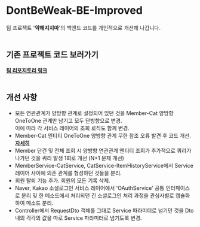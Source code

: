 # DontBeWeak-BE-Improved

팀 프로젝트 '**약해지지마**'의 백엔드 코드를 개인적으로 개선해 나갑니다.
<br>
<br>

## 기존 프로젝트 코드 보러가기
[**팀 리포지토리 링크**](https://github.com/finalproject-hanghae/DontBeWeak-BE.git)
<br>
<br>
## 개선 사항
* 모든 연관관계가 양방향 관계로 설정되어 있던 것을 Member-Cat 양방향 OneToOne 관계만 남기고 모두 단방향으로 변경.<br>이에 따라 각 서비스 레이어의 조회 로직도 함께 변경.
* Member-Cat 엔티티 OneToOne 양방향 관계 무한 참조 오류 발견 후 코드 개선.
  [**자세히**](https://mymydev.tistory.com/7)
* Member 단건 및 전체 조회 시 양방향 연관관계 엔티티 조회가 추가적으로 쿼리가 나가던 것을 쿼리 발생 1회로 개선 (N+1 문제 개선)
* MemberService-CatService, CatService-ItemHistoryService에서 Service 레이어 사이에 의존 관계를 형성하던 것들을 분리.
* 회원 탈퇴 기능 추가. 회원의 모든 기록 삭제.
* Naver, Kakao 소셜로그인 서비스 레이어에서 'OAuthService' 공통 인터페이스로 분리 및 한 메소드에서 처리되던 긴 소셜로그인 처리 과정을 관심사별로 캡슐화하여 메소드 분리.
* Controller에서 RequestDto 객체를 그대로 Service 파라미터로 넘기던 것을 Dto 내의 각각의 값을 따로 Service 파라미터로 넘기도록 변경.